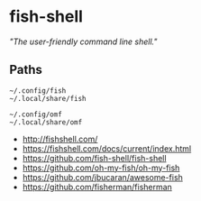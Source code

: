 # fish-shell

_"The user-friendly command line shell."_

## Paths
```
~/.config/fish
~/.local/share/fish

~/.config/omf
~/.local/share/omf
```

* http://fishshell.com/
* https://fishshell.com/docs/current/index.html
* https://github.com/fish-shell/fish-shell
* https://github.com/oh-my-fish/oh-my-fish
* https://github.com/jbucaran/awesome-fish
* https://github.com/fisherman/fisherman
